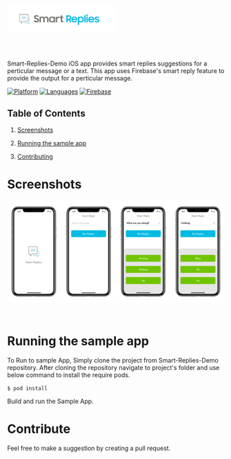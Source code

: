 

<div style="width:100%">
	<div style="width:50%; display:inline-block">
		<p align="center">
		<img align="center" src="https://github.com/pushpsenairekar2911/Smart-Replies-Demo/blob/master/Smart-Replies-Demo/Sketch/title.png">
		</p>	
	</div>	
</div>
</br>
</br>
</div>

Smart-Replies-Demo iOS app  provides smart replies suggestions for a perticular message or a text. This app uses Firebase's smart reply feature to provide the output for a perticular message. 

[![Platform](https://img.shields.io/badge/Platform-iOS-orange.svg)](https://github.com/pushpsenairekar2911/Smart-Replies-Demo)
[![Languages](https://img.shields.io/badge/Language-Swift-orange.svg)](https://github.com/pushpsenairekar2911/Smart-Replies-Demo)
[![Firebase](https://img.shields.io/badge/Firebase-Documentation-blue.svg)](https://firebase.google.com/docs/ml-kit/ios/generate-smart-replies)

## Table of Contents

1. [Screenshots](#Screenshots)

2. [Running the sample app](#Running-the-sample-app)

3. [Contributing](#Contributing)


# Screenshots

<img align="left" src="https://github.com/pushpsenairekar2911/Smart-Replies-Demo/blob/master/Smart-Replies-Demo/Sketch/Screenshots.png">
   
<br></br><br></br><br></br><br></br><br></br><br></br><br></br><br></br>

# Running the sample app

To Run to sample App, Simply clone the project from Smart-Replies-Demo repository. After cloning the repository navigate to project's folder and use below command to install the require pods.
   
   ```
   $ pod install
   ```
   Build and run the Sample App.
   
   
   # Contribute 
   
   Feel free to make a suggestion by creating a pull request.

